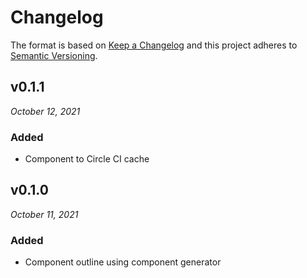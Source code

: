 # Changelog

The format is based on [Keep a Changelog](http://keepachangelog.com/en/1.0.0/)
and this project adheres to [Semantic Versioning](http://semver.org/spec/v2.0.0.html).


v0.1.1
------------------------------
*October 12, 2021*

### Added
- Component to Circle CI cache


v0.1.0
------------------------------
*October 11, 2021*

### Added
- Component outline using component generator
